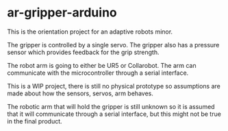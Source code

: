 # ar-gripper-arduino
This is the orientation project for an adaptive robots minor.

The gripper is controlled by a single servo. 
The gripper also has a pressure sensor which provides feedback for the grip strength.

The robot arm is going to either be UR5 or Collarobot. The arm can communicate with the microcontroller through a serial interface.

This is a WIP project, there is still no physical prototype so assumptions are made about how the sensors, servos, arm behaves. 

The robotic arm that will hold the gripper is still unknown so it is assumed that it will communicate through a serial interface, but this might not be true in the final product. 